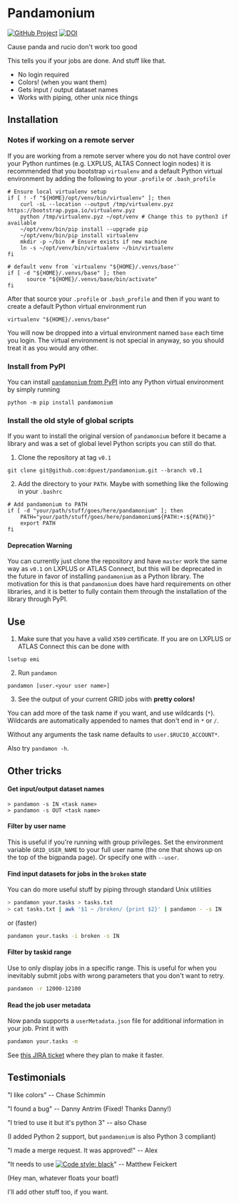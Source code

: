 # Pandamonium

[![GitHub Project](https://img.shields.io/badge/GitHub--blue?style=social&logo=GitHub)](https://github.com/dguest/pandamonium)
[![DOI](https://zenodo.org/badge/DOI/10.5281/zenodo.4019463.svg)](https://doi.org/10.5281/zenodo.4019463)

Cause panda and rucio don't work too good

This tells you if your jobs are done. And stuff like that.

 - No login required
 - Colors! (when you want them)
 - Gets input / output dataset names
 - Works with piping, other unix nice things

## Installation

### Notes if working on a remote server

If you are working from a remote server where you do not have control over your Python runtimes (e.g. LXPLUS, ALTAS Connect login nodes) it is recommended that you bootstrap `virtualenv` and a default Python virtual environment by adding the following to your `.profile` or `.bash_profile`

```
# Ensure local virtualenv setup
if [ ! -f "${HOME}/opt/venv/bin/virtualenv" ]; then
    curl -sL --location --output /tmp/virtualenv.pyz https://bootstrap.pypa.io/virtualenv.pyz
    python /tmp/virtualenv.pyz ~/opt/venv # Change this to python3 if available
    ~/opt/venv/bin/pip install --upgrade pip
    ~/opt/venv/bin/pip install virtualenv
    mkdir -p ~/bin  # Ensure exists if new machine
    ln -s ~/opt/venv/bin/virtualenv ~/bin/virtualenv
fi

# default venv from `virtualenv "${HOME}/.venvs/base"`
if [ -d "${HOME}/.venvs/base" ]; then
	  source "${HOME}/.venvs/base/bin/activate"
fi
```

After that source your `.profile` or `.bash_profile` and then if you want to create a default Python virtual environment run

```
virtualenv "${HOME}/.venvs/base"
```

You will now be dropped into a virtual environment named `base` each time you login.
The virtual environment is not special in anyway, so you should treat it as you would any other.

### Install from PyPI

You can install [`pandamonium` from PyPI][pandamonium_PyPI] into any Python virtual environment by simply running

```
python -m pip install pandamonium
```

### Install the old style of global scripts

If you want to install the original version of `pandamonium` before it became a library and was a set of global level Python scripts you can still do that.

1. Clone the repository at tag `v0.1`
```
git clone git@github.com:dguest/pandamonium.git --branch v0.1
```
2. Add the directory to your `PATH`.
Maybe with something like the following in your `.bashrc`

```
# Add pandamonium to PATH
if [ -d "your/path/stuff/goes/here/pandamonium" ]; then
    PATH="your/path/stuff/goes/here/pandamonium${PATH:+:${PATH}}"
    export PATH
fi
```

#### Deprecation Warning

You can currently just clone the repository and have `master` work the same way as `v0.1` on LXPLUS or ATLAS Connect, but this will be deprecated in the future in favor of installing `pandamonium` as a Python library.
The motivation for this is that `pandamonium` does have hard requirements on other libraries, and it is better to fully contain them through the installation of the library through PyPI.

[pandamonium_PyPI]: https://pypi.org/project/pandamonium/

## Use

1. Make sure that you have a valid `X509` certificate.
If you are on LXPLUS or ATLAS Connect this can be done with
```
lsetup emi
```
2. Run `pandamon`
```
pandamon [user.<your user name>]
```
3. See the output of your current GRID jobs with **pretty colors!**

You can add more of the task name if you want, and use wildcards
(`*`). Wildcards are automatically appended to names that don't end in
`*` or `/`.

Without any arguments the task name defaults to `user.$RUCIO_ACCOUNT*`.

Also try `pandamon -h`.

## Other tricks

#### Get input/output dataset names ####

```
> pandamon -s IN <task name>
> pandamon -s OUT <task name>
```

#### Filter by user name ####

This is useful if you're running with group privileges. Set the
environment variable `GRID_USER_NAME` to your full user name (the one
that shows up on the top of the bigpanda page). Or specify one with
`--user`.

#### Find input datasets for jobs in the `broken` state ####

You can do more useful stuff by piping through standard Unix utilities

```sh
> pandamon your.tasks > tasks.txt
> cat tasks.txt | awk '$1 ~ /broken/ {print $2}' | pandamon - -s IN
```

or (faster)

```sh
pandamon your.tasks -i broken -s IN
```

#### Filter by taskid range ####

Use to only display jobs in a specific range.
This is useful for when you inevitably submit jobs with wrong parameters that you don't want to retry.

```sh
pandamon -r 12000-12100
```

#### Read the job user metadata ####

Now panda supports a `userMetadata.json` file for additional information in your job. Print it with

```sh
pandamon your.tasks -m
```

See [this JIRA ticket][1] where they plan to make it faster.

[1]: https://its.cern.ch/jira/browse/ATLASPANDA-492

## Testimonials

"I like colors" -- Chase Schimmin

"I found a bug" -- Danny Antrim (Fixed! Thanks Danny!)

"I tried to use it but it's python 3" -- also Chase

(I added Python 2 support, but `pandamonium` is also Python 3 compliant)

"I made a merge request. It was approved!" -- Alex

"It needs to use [![Code style: black](https://img.shields.io/badge/code%20style-black-000000.svg)](https://github.com/psf/black)" -- Matthew Feickert

(Hey man, whatever floats your boat!)

I'll add other stuff too, if you want.
